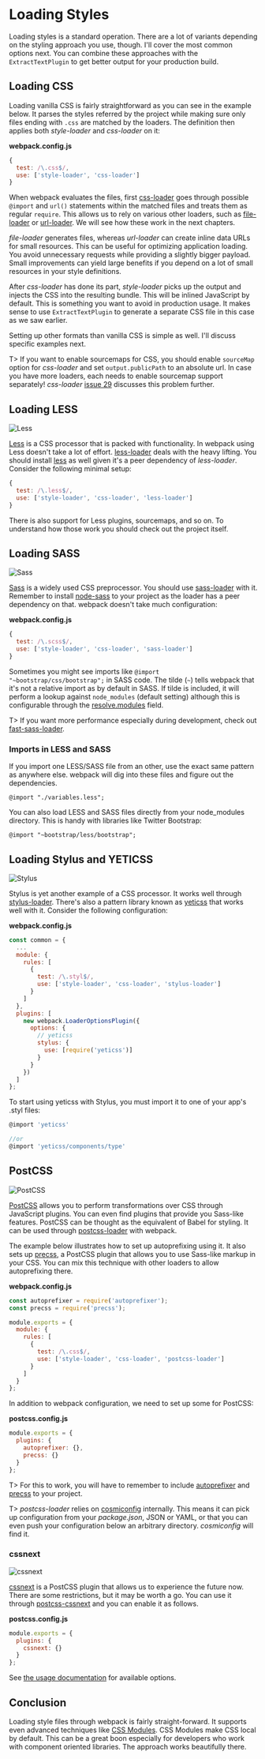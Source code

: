 # Loading Styles

Loading styles is a standard operation. There are a lot of variants depending on the styling approach you use, though. I'll cover the most common options next. You can combine these approaches with the `ExtractTextPlugin` to get better output for your production build.

## Loading CSS

Loading vanilla CSS is fairly straightforward as you can see in the example below. It parses the styles referred by the project while making sure only files ending with `.css` are matched by the loaders. The definition then applies both *style-loader* and *css-loader* on it:

**webpack.config.js**

```javascript
{
  test: /\.css$/,
  use: ['style-loader', 'css-loader']
}
```

When webpack evaluates the files, first [css-loader](https://www.npmjs.com/package/css-loader) goes through possible `@import` and `url()` statements within the matched files and treats them as regular `require`. This allows us to rely on various other loaders, such as [file-loader](https://www.npmjs.com/package/file-loader) or [url-loader](https://www.npmjs.com/package/url-loader). We will see how these work in the next chapters.

*file-loader* generates files, whereas *url-loader* can create inline data URLs for small resources. This can be useful for optimizing application loading. You avoid unnecessary requests while providing a slightly bigger payload. Small improvements can yield large benefits if you depend on a lot of small resources in your style definitions.

After *css-loader* has done its part, *style-loader* picks up the output and injects the CSS into the resulting bundle. This will be inlined JavaScript by default. This is something you want to avoid in production usage. It makes sense to use `ExtractTextPlugin` to generate a separate CSS file in this case as we saw earlier.

Setting up other formats than vanilla CSS is simple as well. I'll discuss specific examples next.

T> If you want to enable sourcemaps for CSS, you should enable `sourceMap` option for *css-loader* and set `output.publicPath` to an absolute url. In case you have more loaders, each needs to enable sourcemap support separately! *css-loader* [issue 29](https://github.com/webpack/css-loader/issues/29) discusses this problem further.

## Loading LESS

![Less](images/less.png)

[Less](http://lesscss.org/) is a CSS processor that is packed with functionality. In webpack using Less doesn't take a lot of effort. [less-loader](https://www.npmjs.com/package/less-loader) deals with the heavy lifting. You should install [less](https://www.npmjs.com/package/less) as well given it's a peer dependency of *less-loader*. Consider the following minimal setup:

```javascript
{
  test: /\.less$/,
  use: ['style-loader', 'css-loader', 'less-loader']
}
```

There is also support for Less plugins, sourcemaps, and so on. To understand how those work you should check out the project itself.

## Loading SASS

![Sass](images/sass.png)

[Sass](http://sass-lang.com/) is a widely used CSS preprocessor. You should use [sass-loader](https://www.npmjs.com/package/sass-loader) with it. Remember to install [node-sass](https://www.npmjs.com/package/node-sass) to your project as the loader has a peer dependency on that. webpack doesn't take much configuration:

**webpack.config.js**

```javascript
{
  test: /\.scss$/,
  use: ['style-loader', 'css-loader', 'sass-loader']
}
```

Sometimes you might see imports like `@import "~bootstrap/css/bootstrap";` in SASS code. The tilde (`~`) tells webpack that it's not a relative import as by default in SASS. If tilde is included, it will perform a lookup against `node_modules` (default setting) although this is configurable through the [resolve.modules](https://webpack.js.org/configuration/resolve/#resolve-modules) field.

T> If you want more performance especially during development, check out [fast-sass-loader](https://www.npmjs.com/package/fast-sass-loader).

### Imports in LESS and SASS

If you import one LESS/SASS file from an other, use the exact same pattern as anywhere else. webpack will dig into these files and figure out the dependencies.

```less
@import "./variables.less";
```

You can also load LESS and SASS files directly from your node_modules directory. This is handy with libraries like Twitter Bootstrap:

```less
@import "~bootstrap/less/bootstrap";
```

## Loading Stylus and YETICSS

![Stylus](images/stylus.png)

Stylus is yet another example of a CSS processor. It works well through [stylus-loader](https://github.com/shama/stylus-loader). There's also a pattern library known as [yeticss](https://www.npmjs.com/package/yeticss) that works well with it. Consider the following configuration:

**webpack.config.js**

```javascript
const common = {
  ...
  module: {
    rules: [
      {
        test: /\.styl$/,
        use: ['style-loader', 'css-loader', 'stylus-loader']
      }
    ]
  },
  plugins: [
    new webpack.LoaderOptionsPlugin({
      options: {
        // yeticss
        stylus: {
          use: [require('yeticss')]
        }
      }
    })
  ]
};
```

To start using yeticss with Stylus, you must import it to one of your app's .styl files:

```javascript
@import 'yeticss'

//or
@import 'yeticss/components/type'
```

## PostCSS

![PostCSS](images/postcss.png)

[PostCSS](https://github.com/postcss/postcss) allows you to perform transformations over CSS through JavaScript plugins. You can even find plugins that provide you Sass-like features. PostCSS can be thought as the equivalent of Babel for styling. It can be used through [postcss-loader](https://www.npmjs.com/package/postcss-loader) with webpack.

The example below illustrates how to set up autoprefixing using it. It also sets up [precss](https://www.npmjs.com/package/precss), a PostCSS plugin that allows you to use Sass-like markup in your CSS. You can mix this technique with other loaders to allow autoprefixing there.

**webpack.config.js**

```javascript
const autoprefixer = require('autoprefixer');
const precss = require('precss');

module.exports = {
  module: {
    rules: [
      {
        test: /\.css$/,
        use: ['style-loader', 'css-loader', 'postcss-loader']
      }
    ]
  }
};
```

In addition to webpack configuration, we need to set up some for PostCSS:

**postcss.config.js**

```javascript
module.exports = {
  plugins: {
    autoprefixer: {},
    precss: {}
  }
};
```

T> For this to work, you will have to remember to include [autoprefixer](https://www.npmjs.com/package/autoprefixer) and [precss](https://www.npmjs.com/package/precss) to your project.

T> *postcss-loader* relies on [cosmiconfig](https://www.npmjs.com/package/cosmiconfig) internally. This means it can pick up configuration from your *package.json*, JSON or YAML, or that you can even push your configuration below an arbitrary directory. *cosmiconfig* will find it.

### cssnext

![cssnext](images/cssnext.jpg)

[cssnext](https://cssnext.github.io/) is a PostCSS plugin that allows us to experience the future now. There are some restrictions, but it may be worth a go. You can use it through [postcss-cssnext](https://www.npmjs.com/package/postcss-cssnext) and you can enable it as follows.

**postcss.config.js**

```javascript
module.exports = {
  plugins: {
    cssnext: {}
  }
};
```

See [the usage documentation](http://cssnext.io/usage/) for available options.

## Conclusion

Loading style files through webpack is fairly straight-forward. It supports even advanced techniques like [CSS Modules](https://github.com/css-modules/webpack-demo). CSS Modules make CSS local by default. This can be a great boon especially for developers who work with component oriented libraries. The approach works beautifully there.
